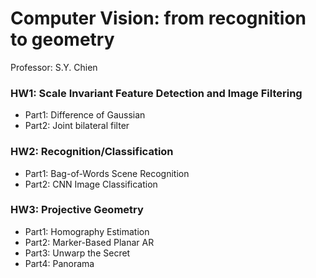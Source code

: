 # Computer Vision: from recognition to geometry
Professor: S.Y. Chien  
### HW1: Scale Invariant Feature Detection and Image Filtering  
 * Part1: Difference of Gaussian  
 * Part2: Joint bilateral filter  
### HW2: Recognition/Classification  
 * Part1: Bag-of-Words Scene Recognition  
 * Part2: CNN Image Classification
### HW3: Projective Geometry  
 * Part1: Homography Estimation  
 * Part2: Marker-Based Planar AR  
 * Part3: Unwarp the Secret  
 * Part4: Panorama  
